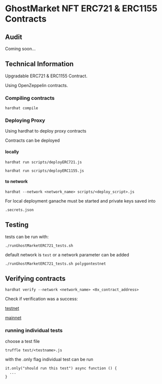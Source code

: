 # GhostMarket NFT ERC721 & ERC1155 Contracts
## Audit

Coming soon...
## Technical Information

Upgradable ERC721 & ERC1155 Contract.

Using OpenZeppelin contracts.
### Compiling contracts
```
hardhat compile
```
### Deploying Proxy

Using hardhat to deploy proxy contracts

Contracts can be deployed

#### locally

```
hardhat run scripts/deployERC721.js  

hardhat run scripts/deployERC1155.js
```

#### to network
```
hardhat --network <network_name> scripts/<deploy_script>.js
```
For local deployment ganache must be started and private keys saved into

```
.secrets.json
```

## Testing

tests can be run with:

```
./runGhostMarketERC721_tests.sh
```

default network is `test` or a network parameter can be added

```
./runGhostMarketERC721_tests.sh polygontestnet
```

## Verifying contracts

```
hardhat verify --network <network_name> <0x_contract_address>
```

Check if verification was a success:

[testnet](https://cchain.explorer.avax-test.network/)

[mainnet](https://cchain.explorer.avax.network/)

### running individual tests

choose a test file
```
truffle test/<testname>.js
```

with the .only flag individual test can be run  
```
it.only("should run this test") async function () {
  ...
}
```



